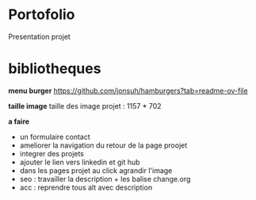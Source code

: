 # Portofolio
 Presentation projet

# bibliotheques

**menu burger**
https://github.com/jonsuh/hamburgers?tab=readme-ov-file

**taille image**
taille des image projet : 1157 * 702


**a faire**

- un formulaire contact
- ameliorer la navigation du retour de la page proojet
- integrer des projets
- ajouter le lien vers linkedin et git hub
- dans les pages projet au click agrandir l'image
- seo : travailler la description + les balise change.org
- acc : reprendre tous alt avec description